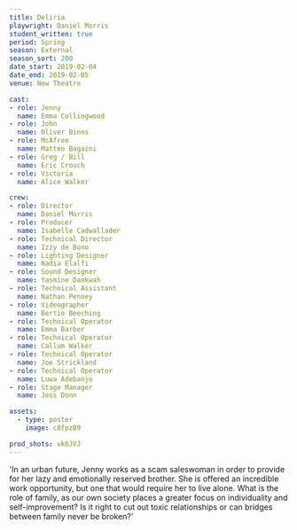 ```yaml
---
title: Deliria
playwright: Daniel Morris
student_written: true
period: Spring
season: External
season_sort: 200
date_start: 2019-02-04
date_end: 2019-02-05
venue: New Theatre

cast:
- role: Jenny
  name: Emma Collingwood
- role: John
  name: Oliver Binns
- role: McAfree
  name: Matteo Bagaini
- role: Greg / Bill
  name: Eric Crouch
- role: Victoria
  name: Alice Walker

crew:
- role: Director
  name: Daniel Morris
- role: Producer
  name: Isabelle Cadwallader
- role: Technical Director
  name: Izzy de Bono
- role: Lighting Designer
  name: Nadia Elalfi
- role: Sound Designer
  name: Yasmine Dankwah
- role: Technical Assistant
  name: Nathan Penney
- role: Videographer
  name: Bertie Beeching
- role: Technical Operator
  name: Emma Barber
- role: Technical Operator
  name: Callum Walker
- role: Technical Operator
  name: Joe Strickland
- role: Technical Operator
  name: Luwa Adebanjo
- role: Stage Manager
  name: Jess Donn

assets:
  - type: poster
    image: c8fpzB9

prod_shots: vk6JVJ
---
```


'In an urban future, Jenny works as a scam saleswoman in order to provide for her lazy and emotionally reserved brother. She is offered an incredible work opportunity, but one that would require her to live alone. What is the role of family, as our own society places a greater focus on individuality and self-improvement? Is it right to cut out toxic relationships or can bridges between family never be broken?'
